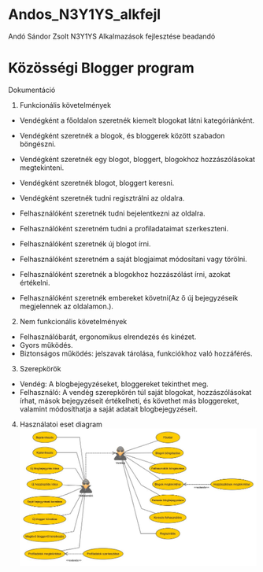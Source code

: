 # Andos_N3Y1YS_alkfejl
Andó Sándor Zsolt N3Y1YS Alkalmazások fejlesztése beadandó

# Közösségi Blogger program

Dokumentáció

1. Funkcionális követelmények
  - Vendégként a főoldalon szeretnék kiemelt blogokat látni kategóriánként.
  - Vendégként szeretnék a blogok, és bloggerek között szabadon böngészni.
  - Vendégként szeretnék egy blogot, bloggert, blogokhoz hozzászólásokat megtekinteni.
  - Vendégként szeretnék blogot, bloggert keresni.
  - Vendégként szeretnék tudni regisztrálni az oldalra.
  
  - Felhasználóként szeretnék tudni bejelentkezni az oldalra.
  - Felhasználóként szeretném tudni a profiladataimat szerkeszteni.
  - Felhasználóként szeretnék új blogot írni.
  - Felhasználóként szeretném a saját blogjaimat módosítani vagy törölni.
  - Felhasználóként szeretnék a blogokhoz hozzászólást írni, azokat értékelni.
  - Felhasználóként szeretnék embereket követni(Az ő új bejegyzéseik megjelennek az oldalamon.).
  
  
2. Nem funkcionális követelmények
  - Felhasználóbarát, ergonomikus elrendezés és kinézet.
  - Gyors működés.
  - Biztonságos működés: jelszavak tárolása, funkciókhoz való hozzáférés.
  
3. Szerepkörök
  - Vendég: A blogbejegyzéseket, bloggereket tekinthet meg.
  - Felhasználó: A vendég szerepkörén túl saját blogokat, hozzászólásokat írhat, mások bejegyzéseit értékelheti, és követhet más bloggereket, valamint módosíthatja a saját adatait blogbejegyzéseit.
  
4. Használatoi eset diagram
![Use-Case diagram](https://github.com/andosandor601/Andos_N3Y1YS_alkfejl/blob/master/images/Use-Case.jpg)

